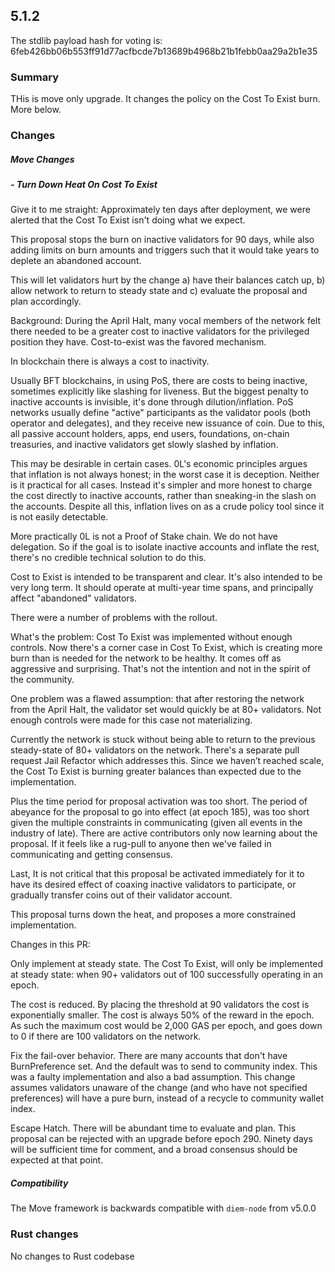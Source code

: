 ## 5.1.2

The stdlib payload hash for voting is: 6feb426bb06b553ff91d77acfbcde7b13689b4968b21b1febb0aa29a2b1e35

### Summary
THis is move only upgrade. It changes the policy on the Cost To Exist burn. More below.

### Changes

##### Move Changes

##### - Turn Down Heat On Cost To Exist

Give it to me straight:
Approximately ten days after deployment, we were alerted that the Cost To Exist isn't doing what we expect.

This proposal stops the burn on inactive validators for 90 days, while also adding limits on burn amounts and triggers such that it would take years to deplete an abandoned account.

This will let validators hurt by the change a) have their balances catch up, b) allow network to return to steady state and c) evaluate the proposal and plan accordingly.

Background:
During the April Halt, many vocal members of the network felt there needed to be a greater cost to inactive validators for the privileged position they have. Cost-to-exist was the favored mechanism.

In blockchain there is always a cost to inactivity.

Usually BFT blockchains, in using PoS, there are costs to being inactive, sometimes explicitly like slashing for liveness. But the biggest penalty to inactive accounts is invisible, it's done through dilution/inflation. PoS networks usually define "active" participants as the validator pools (both operator and delegates), and they receive new issuance of coin. Due to this, all passive account holders, apps, end users, foundations, on-chain treasuries, and inactive validators get slowly slashed by inflation.

This may be desirable in certain cases. 0L's economic principles argues that inflation is not always honest; in the worst case it is deception. Neither is it practical for all cases. Instead it's simpler and more honest to charge the cost directly to inactive accounts, rather than sneaking-in the slash on the accounts. Despite all this, inflation lives on as a crude policy tool since it is not easily detectable.

More practically 0L is not a Proof of Stake chain. We do not have delegation. So if the goal is to isolate inactive accounts and inflate the rest, there's no credible technical solution to do this.

Cost to Exist is intended to be transparent and clear. It's also intended to be very long term. It should operate at multi-year time spans, and principally affect "abandoned" validators.

There were a number of problems with the rollout.

What's the problem:
Cost To Exist was implemented without enough controls. Now there's a corner case in Cost To Exist, which is creating more burn than is needed for the network to be healthy. It comes off as aggressive and surprising. That's not the intention and not in the spirit of the community.

One problem was a flawed assumption: that after restoring the network from the April Halt, the validator set would quickly be at 80+ validators. Not enough controls were made for this case not materializing.

Currently the network is stuck without being able to return to the previous steady-state of 80+ validators on the network. There's a separate pull request Jail Refactor which addresses this. Since we haven’t reached scale, the Cost To Exist is burning greater balances than expected due to the implementation.

Plus the time period for proposal activation was too short. The period of abeyance for the proposal to go into effect (at epoch 185), was too short given the multiple constraints in communicating (given all events in the industry of late). There are active contributors only now learning about the proposal. If it feels like a rug-pull to anyone then we've failed in communicating and getting consensus.

Last, It is not critical that this proposal be activated immediately for it to have its desired effect of coaxing inactive validators to participate, or gradually transfer coins out of their validator account.

This proposal turns down the heat, and proposes a more constrained implementation.

Changes in this PR:

Only implement at steady state. The Cost To Exist, will only be implemented at steady state: when 90+ validators out of 100 successfully operating in an epoch.

The cost is reduced. By placing the threshold at 90 validators the cost is exponentially smaller. The cost is always 50% of the reward in the epoch. As such the maximum cost would be 2,000 GAS per epoch, and goes down to 0 if there are 100 validators on the network.

Fix the fail-over behavior. There are many accounts that don't have BurnPreference set. And the default was to send to community index. This was a faulty implementation and also a bad assumption. This change assumes validators unaware of the change (and who have not specified preferences) will have a pure burn, instead of a recycle to community wallet index.

Escape Hatch. There will be abundant time to evaluate and plan. This proposal can be rejected with an upgrade before epoch 290. Ninety days will be sufficient time for comment, and a broad consensus should be expected at that point.

##### Compatibility
The Move framework is backwards compatible with `diem-node` from v5.0.0

### Rust changes

No changes to Rust codebase
